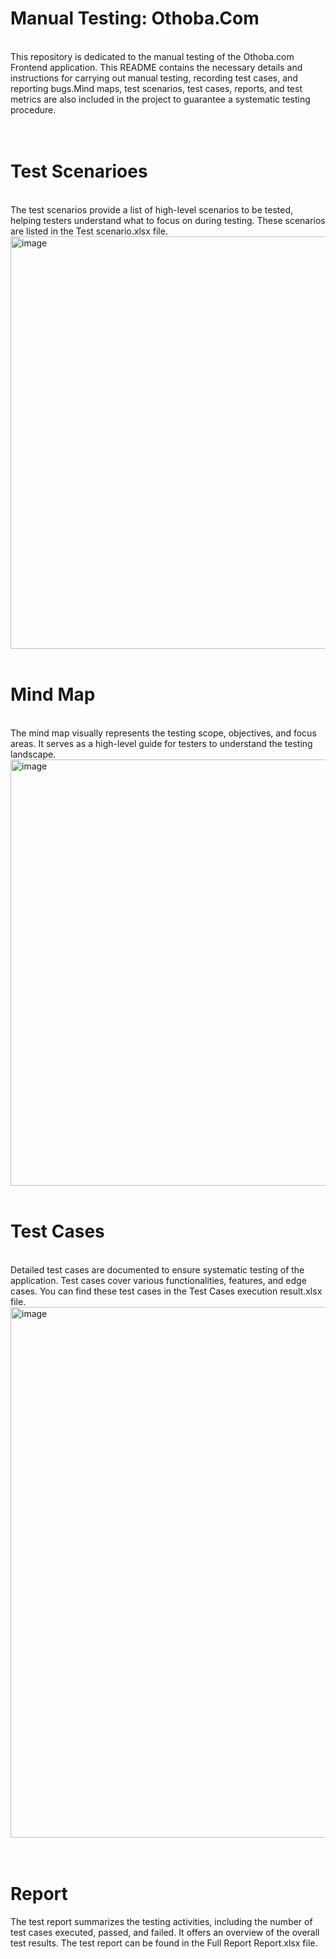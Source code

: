# Manual Testing: Othoba.Com
<br> 
This repository is dedicated to the manual testing of the Othoba.com Frontend application. This README contains the necessary details and instructions for carrying out manual testing, recording test cases, and reporting bugs.Mind maps, test scenarios, test cases, reports, and test metrics are also included in the project to guarantee a systematic testing procedure.
<br>
<br>
<br>
<h1>Test Scenarioes</h1>
<br>
The test scenarios provide a list of high-level scenarios to be tested, helping testers understand what to focus on during testing. These scenarios are listed in the Test scenario.xlsx file.
<img <img width="907" height="660" alt="image" src="https://github.com/user-attachments/assets/bb25b6e4-2899-467e-adc6-dc8fe76b4623" />
<br>
<br>
<h1>Mind Map</h1>
<br>
The mind map visually represents the testing scope, objectives, and focus areas. It serves as a high-level guide for testers to understand the testing landscape.
<br>
<img <img width="754" height="682" alt="image" src="https://github.com/user-attachments/assets/b72fbd8f-cb72-4162-b10d-ba15e1a2f08d" />
<br>
<br>
<h1>Test Cases</h1>
<br>
Detailed test cases are documented to ensure systematic testing of the application. Test cases cover various functionalities, features, and edge cases. You can find these test cases in the Test Cases execution result.xlsx file.
<br>
<img <img width="1905" height="849" alt="image" src="https://github.com/user-attachments/assets/d6617a90-4c2e-40ea-95d3-f016c8f7a141" />
<br>
<br>
<br>
<h1>Report</h1>
The test report summarizes the testing activities, including the number of test cases executed, passed, and failed. It offers an overview of the overall test results. The test report can be found in the Full Report Report.xlsx file.
<br>
<img





